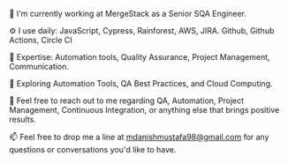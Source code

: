 🏢 I'm currently working at MergeStack as a Senior SQA Engineer.

⚙️ I use daily: JavaScript, Cypress, Rainforest, AWS, JIRA. Github, Github Actions, Circle CI

💅 Expertise: Automation tools, Quality Assurance, Project Management, Communication.

🌱 Exploring Automation Tools, QA Best Practices, and Cloud Computing.

💬 Feel free to reach out to me regarding QA, Automation, Project Management, Continuous Integration, or anything else that brings positive results.

📫 Feel free to drop me a line at mdanishmustafa98@gmail.com for any questions or conversations you'd like to have.

